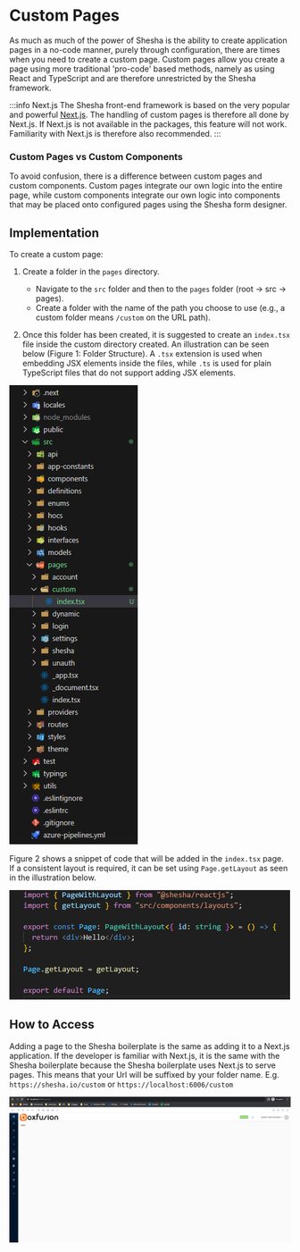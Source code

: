 # Custom Pages

As much as much of the power of Shesha is the ability to create application pages in a no-code manner, purely through configuration, there are times when you need to create a custom page. Custom pages allow you create a page using more traditional 'pro-code' based methods, namely as using React and TypeScript and are therefore unrestricted by the Shesha framework.

:::info Next.js
The Shesha front-end framework is based on the very popular and powerful [Next.js](https://nextjs.org/). The handling of custom pages is therefore all done by Next.js. If Next.js is not available in the packages, this feature will not work. Familiarity with Next.js is therefore also recommended.
:::

### Custom Pages vs Custom Components

To avoid confusion, there is a difference between custom pages and custom components. Custom pages integrate our own logic into the entire page, while custom components integrate our own logic into components that may be placed onto configured pages using the Shesha form designer.

## Implementation

To create a custom page:

1. Create a folder in the `pages` directory.

   - Navigate to the `src` folder and then to the `pages` folder (root -> src -> pages).
   - Create a folder with the name of the path you choose to use (e.g., a custom folder means `/custom` on the URL path).

2. Once this folder has been created, it is suggested to create an `index.tsx` file inside the custom directory created. An illustration can be seen below (Figure 1: Folder Structure). A `.tsx` extension is used when embedding JSX elements inside the files, while `.ts` is used for plain TypeScript files that do not support adding JSX elements.

![Image](./images/customPage2.png)


Figure 2 shows a snippet of code that will be added in the `index.tsx` page. If a consistent layout is required, it can be set using `Page.getLayout` as seen in the illustration below.

![Image](./images/customPage1.png)

## How to Access

Adding a page to the Shesha boilerplate is the same as adding it to a Next.js application. If the developer is familiar with Next.js, it is the same with the Shesha boilerplate because the Shesha boilerplate uses Next.js to serve pages. This means that your Url will be suffixed by your folder name. E.g. `https://shesha.io/custom` or `https://localhost:6006/custom`

![Image](./images/customPage3.png)
